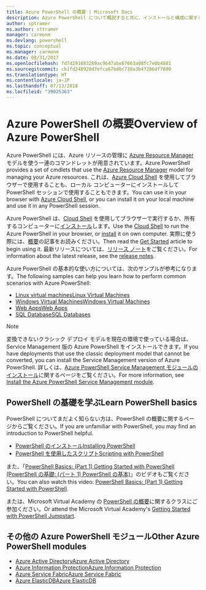 ```yaml
---
title: Azure PowerShell の概要 | Microsoft Docs
description: Azure PowerShell について概説すると共に、インストールと構成に関するページへのリンクを紹介します。
author: sptramer
ms.author: sttramer
manager: carmonm
ms.devlang: powershell
ms.topic: conceptual
ms.manager: carmonm
ms.date: 08/31/2017
ms.openlocfilehash: fd7d291683269ac9647abe67663a08fc7e0b4881
ms.sourcegitcommit: cb1fd248920d7efca67bd6c738a3b47206df7890
ms.translationtype: HT
ms.contentlocale: ja-JP
ms.lasthandoff: 07/13/2018
ms.locfileid: "39025363"
---
```

# <a name="overview-of-azure-powershell"></a><span data-ttu-id="72f86-103">Azure PowerShell の概要</span><span class="sxs-lookup"><span data-stu-id="72f86-103">Overview of Azure PowerShell</span></span>

<span data-ttu-id="72f86-104">Azure PowerShell には、Azure リソースの管理に [Azure Resource Manager](/azure/azure-resource-manager/resource-group-overview) モデルを使う一連のコマンドレットが用意されています。</span><span class="sxs-lookup"><span data-stu-id="72f86-104">Azure PowerShell provides a set of cmdlets that use the [Azure Resource Manager](/azure/azure-resource-manager/resource-group-overview) model for managing your Azure resources.</span></span> <span data-ttu-id="72f86-105">これは、[Azure Cloud Shell](/azure/cloud-shell/overview) を使用してブラウザーで使用することも、ローカル コンピューターにインストールして PowerShell セッションで使用することもできます。</span><span class="sxs-lookup"><span data-stu-id="72f86-105">You can use it in your browser with [Azure Cloud Shell](/azure/cloud-shell/overview), or you can install it on your local machine and use it in any PowerShell session.</span></span>

<span data-ttu-id="72f86-106">Azure PowerShell は、[Cloud Shell](/azure/cloud-shell/overview) を使用してブラウザーで実行するか、所有するコンピューターに[インストール](install-azurerm-ps.md)します。</span><span class="sxs-lookup"><span data-stu-id="72f86-106">Use the [Cloud Shell](/azure/cloud-shell/overview) to run the Azure PowerShell in your browser, or [install](install-azurerm-ps.md) it on own computer.</span></span> <span data-ttu-id="72f86-107">実際に使う際には、[概要](get-started-azureps.md)の記事をお読みください。</span><span class="sxs-lookup"><span data-stu-id="72f86-107">Then read the [Get Started](get-started-azureps.md) article to begin using it.</span></span> <span data-ttu-id="72f86-108">最新リリースについては、[リリース ノート](release-notes-azureps.md)をご覧ください。</span><span class="sxs-lookup"><span data-stu-id="72f86-108">For information about the latest release, see the [release notes](release-notes-azureps.md).</span></span>

<span data-ttu-id="72f86-109">Azure PowerShell の基本的な使い方については、次のサンプルが参考になります。</span><span class="sxs-lookup"><span data-stu-id="72f86-109">The following samples can help you learn how to perform common scenarios with Azure PowerShell:</span></span>

* [<span data-ttu-id="72f86-110">Linux virtual machines</span><span class="sxs-lookup"><span data-stu-id="72f86-110">Linux Virtual Machines</span></span>](/azure/virtual-machines/virtual-machines-linux-powershell-samples?toc=/powershell/azure/toc.json)
* [<span data-ttu-id="72f86-111">Windows Virtual Machines</span><span class="sxs-lookup"><span data-stu-id="72f86-111">Windows Virtual Machines</span></span>](/azure/virtual-machines/virtual-machines-windows-powershell-samples?toc=/powershell/azure/toc.json)
* [<span data-ttu-id="72f86-112">Web Apps</span><span class="sxs-lookup"><span data-stu-id="72f86-112">Web Apps</span></span>](/azure/app-service-web/app-service-powershell-samples?toc=/powershell/azure/toc.json)
* [<span data-ttu-id="72f86-113">SQL Database</span><span class="sxs-lookup"><span data-stu-id="72f86-113">SQL Databases</span></span>](/azure/sql-database/sql-database-powershell-samples?toc=/powershell/azure/toc.json)

> [!NOTE]
> <span data-ttu-id="72f86-114">変換できないクラシック デプロイ モデルを現在の環境で使っている場合は、Service Management 版の Azure PowerShell をインストールできます。</span><span class="sxs-lookup"><span data-stu-id="72f86-114">If you have deployments that use the classic deployment model that cannot be converted, you can install the Service Management version of Azure PowerShell.</span></span> <span data-ttu-id="72f86-115">詳しくは、[Azure PowerShell Service Management モジュールのインストール](/powershell/azure/servicemanagement/install-azure-ps)に関するページをご覧ください。</span><span class="sxs-lookup"><span data-stu-id="72f86-115">For more information, see [Install the Azure PowerShell Service Management module](/powershell/azure/servicemanagement/install-azure-ps).</span></span>

## <a name="learn-powershell-basics"></a><span data-ttu-id="72f86-116">PowerShell の基礎を学ぶ</span><span class="sxs-lookup"><span data-stu-id="72f86-116">Learn PowerShell basics</span></span>

<span data-ttu-id="72f86-117">PowerShell についてまだよく知らない方は、PowerShell の概要に関するページからご覧ください。</span><span class="sxs-lookup"><span data-stu-id="72f86-117">If you are unfamiliar with PowerShell, you may find an introduction to PowerShell helpful.</span></span>

* [<span data-ttu-id="72f86-118">PowerShell のインストール</span><span class="sxs-lookup"><span data-stu-id="72f86-118">Installing PowerShell</span></span>](/powershell/scripting/installing-windows-powershell)
* [<span data-ttu-id="72f86-119">PowerShell を使用したスクリプト</span><span class="sxs-lookup"><span data-stu-id="72f86-119">Scripting with PowerShell</span></span>](/powershell/scripting/scripting-with-windows-powershell)

<span data-ttu-id="72f86-120">また、「[PowerShell Basics: (Part 1) Getting Started with PowerShell (PowerShell の基礎: (パート 1) PowerShell の基本)](https://channel9.msdn.com/Blogs/Taste-of-Premier/PowerShellBasicsPart1)」のビデオもご覧ください。</span><span class="sxs-lookup"><span data-stu-id="72f86-120">You can also watch this video: [PowerShell Basics: (Part 1) Getting Started with PowerShell](https://channel9.msdn.com/Blogs/Taste-of-Premier/PowerShellBasicsPart1).</span></span>

<span data-ttu-id="72f86-121">または、Microsoft Virtual Academy の [PowerShell の概要](https://mva.microsoft.com/liveevents/powershell-jumpstart)に関するクラスにご参加ください。</span><span class="sxs-lookup"><span data-stu-id="72f86-121">Or attend the Microsoft Virtual Academy's [Getting Started with PowerShell Jumpstart](https://mva.microsoft.com/liveevents/powershell-jumpstart).</span></span>

## <a name="other-azure-powershell-modules"></a><span data-ttu-id="72f86-122">その他の Azure PowerShell モジュール</span><span class="sxs-lookup"><span data-stu-id="72f86-122">Other Azure PowerShell modules</span></span>

* [<span data-ttu-id="72f86-123">Azure Active Directory</span><span class="sxs-lookup"><span data-stu-id="72f86-123">Azure Active Directory</span></span>](/powershell/azure/active-directory/)
* [<span data-ttu-id="72f86-124">Azure Information Protection</span><span class="sxs-lookup"><span data-stu-id="72f86-124">Azure Information Protection</span></span>](/powershell/azure/aip/)
* [<span data-ttu-id="72f86-125">Azure Service Fabric</span><span class="sxs-lookup"><span data-stu-id="72f86-125">Azure Service Fabric</span></span>](/powershell/azure/service-fabric/)
* [<span data-ttu-id="72f86-126">Azure ElasticDB</span><span class="sxs-lookup"><span data-stu-id="72f86-126">Azure ElasticDB</span></span>](/powershell/azure/elasticdbjobs/)
